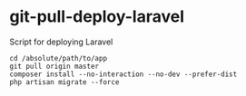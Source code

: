 # git-pull-deploy-laravel
Script for deploying Laravel


```
cd /absolute/path/to/app
git pull origin master
composer install --no-interaction --no-dev --prefer-dist
php artisan migrate --force
```

